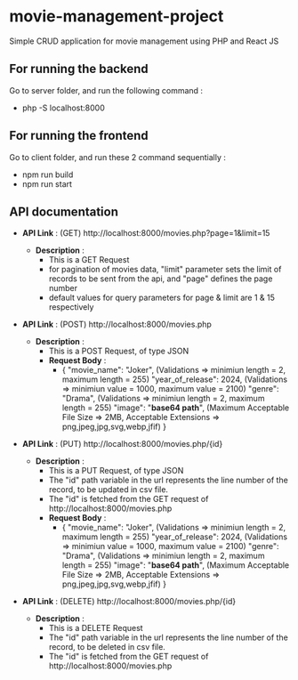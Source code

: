 # movie-management-project
Simple CRUD application for movie management using PHP and React JS

## For running the backend
Go to server folder, and run the following command :
* php -S localhost:8000

## For running the frontend
Go to client folder, and run these 2 command sequentially :
* npm run build
* npm run start

## API documentation

* **API Link** : (GET) http://localhost:8000/movies.php?page=1&limit=15
  * **Description** :
    * This is a GET Request
    * for pagination of movies data, "limit" parameter sets the limit of records to be sent from the api, and "page" defines the page number
    * default values for query parameters for page & limit are 1 & 15 respectively
   
* **API Link** : (POST) http://localhost:8000/movies.php
  * **Description** :
    * This is a POST Request, of type JSON
    * **Request Body** :
      *  {
            "movie_name": <string> "Joker", (Validations => minimiun length = 2, maximum length = 255)
            "year_of_release": <integer> 2024, (Validations => minimiun value = 1000, maximum value = 2100)
            "genre": <string> "Drama", (Validations => minimiun length = 2, maximum length = 255)
            "image": <base64 image> "**base64 path**", (Maximum Acceptable File Size => 2MB, Acceptable Extensions => png,jpeg,jpg,svg,webp,jfif)
         }

* **API Link** : (PUT) http://localhost:8000/movies.php/{id}
  * **Description** :
    * This is a PUT Request, of type JSON
    * The "id" path variable in the url represents the line number of the record, to be updated in csv file.
    * The "id" is fetched from the GET request of http://localhost:8000/movies.php
    * **Request Body** :
      *  {
            "movie_name": <string> "Joker", (Validations => minimiun length = 2, maximum length = 255)
            "year_of_release": <integer> 2024, (Validations => minimiun value = 1000, maximum value = 2100)
            "genre": <string> "Drama", (Validations => minimiun length = 2, maximum length = 255)
            "image": <base64 image> "**base64 path**", (Maximum Acceptable File Size => 2MB, Acceptable Extensions => png,jpeg,jpg,svg,webp,jfif)
         }

* **API Link** : (DELETE) http://localhost:8000/movies.php/{id}
  * **Description** :
    * This is a DELETE Request
    * The "id" path variable in the url represents the line number of the record, to be deleted in csv file.
    * The "id" is fetched from the GET request of http://localhost:8000/movies.php
